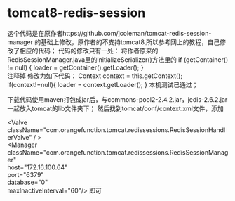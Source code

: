 # tomcat8-redis-session
这个代码是在原作者https://github.com/jcoleman/tomcat-redis-session-manager
的基础上修改，原作者的不支持tomcat8,所以参考网上的教程，自己修改了相应的代码；
代码的修改只有一处：
将作者原来的RedisSessionManager.java里的initializeSerializer()方法里的
    if (getContainer() != null) {
     loader = getContainer().getLoader();
    }    
注释掉
修改为如下代码：
Context context = this.getContext();
    if(context!=null){
    	loader = context.getLoader();
    }
 本机测试已通过；
 
下载代码使用maven打包成jar后，与commons-pool2-2.4.2.jar，jedis-2.6.2.jar一起放入tomcat的lib文件夹下；
然后找到tomcat/conf/context.xml文件，添加

   &lt;Valve className="com.orangefunction.tomcat.redissessions.RedisSessionHandlerValve" /	&gt;             
  &lt;Manager className="com.orangefunction.tomcat.redissessions.RedisSessionManager"   
        host="172.16.100.64"   
        port="6379"   
        database="0"   
        maxInactiveInterval="60"/&gt;
  即可
